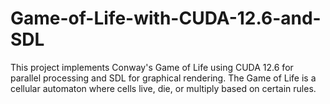 # Game-of-Life-with-CUDA-12.6-and-SDL
This project implements Conway's Game of Life using CUDA 12.6 for parallel processing and SDL for graphical rendering. The Game of Life is a cellular automaton where cells live, die, or multiply based on certain rules.
